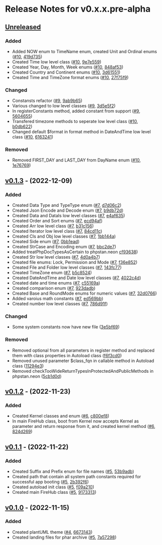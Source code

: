 # Release Notes for v0.x.x.pre-alpha

## [Unreleased](https://github.com/The-FireHub-Project/Documentor/compare/develop-pre-alpha-m1...develop-pre-alpha)

### Added

- Added NOW enum to TimeName enum, created Unit and Ordinal enums ([#10](https://github.com/The-FireHub-Project/FireHub/issues/10), [419d735](https://github.com/The-FireHub-Project/TheCore/pull/2/commits/419d735))
- Created Time low level class ([#10](https://github.com/The-FireHub-Project/FireHub/issues/10), [9e7e559](https://github.com/The-FireHub-Project/TheCore/pull/2/commits/9e7e559))
- Created Year, Day, Month, Week enums ([#10](https://github.com/The-FireHub-Project/FireHub/issues/10), [848af53](https://github.com/The-FireHub-Project/TheCore/pull/2/commits/848af53))
- Created Country and Continent enums ([#10](https://github.com/The-FireHub-Project/FireHub/issues/10), [3d61551](https://github.com/The-FireHub-Project/TheCore/pull/2/commits/3d61551))
- Created Time and TimeZone format enums ([#10](https://github.com/The-FireHub-Project/FireHub/issues/10), [27f75f9](https://github.com/The-FireHub-Project/TheCore/pull/2/commits/27f75f9))

### Changed
- Constansts refactor ([#9](https://github.com/The-FireHub-Project/FireHub/issues/9), [9ab9b65](https://github.com/The-FireHub-Project/TheCore/pull/2/commits/9ab9b65))
- Various changed to low level classes ([#9](https://github.com/The-FireHub-Project/FireHub/issues/9), [3d5e5f2](https://github.com/The-FireHub-Project/TheCore/pull/2/commits/3d5e5f2))
- In registerConstants method, added constant from support ([#9](https://github.com/The-FireHub-Project/FireHub/issues/9), [5604655](https://github.com/The-FireHub-Project/TheCore/pull/2/commits/5604655))
- Transfered timezone methods to seperate low level class ([#10](https://github.com/The-FireHub-Project/FireHub/issues/10), [b0db622](https://github.com/The-FireHub-Project/TheCore/pull/2/commits/b0db622))
- Changed default $format in format method in DateAndTime low level class ([#10](https://github.com/The-FireHub-Project/FireHub/issues/10), [6163241](https://github.com/The-FireHub-Project/TheCore/pull/2/commits/6163241))

### Removed

- Removed FIRST_DAY and LAST_DAY from DayName enum ([#10](https://github.com/The-FireHub-Project/FireHub/issues/10), [1e76769](https://github.com/The-FireHub-Project/TheCore/pull/2/commits/1e76769))

## [v0.1.3](https://github.com/The-FireHub-Project/Documentor/compare/v0.1.3-alpha.1...develop-pre-alpha-m1) - (2022-12-09)

### Added
- Created Data Type and TypeType enum ([#7](https://github.com/The-FireHub-Project/FireHub/issues/7), [d7d06c2](https://github.com/The-FireHub-Project/TheCore/pull/2/commits/d7d06c2))
- Created Json Encode and Decode enum ([#7](https://github.com/The-FireHub-Project/FireHub/issues/7), [b9db72d](https://github.com/The-FireHub-Project/TheCore/pull/2/commits/b9db72d))
- Created Data and DataIs low level classes ([#7](https://github.com/The-FireHub-Project/FireHub/issues/7), [e4af635](https://github.com/The-FireHub-Project/TheCore/pull/2/commits/e4af635))
- Created Order and Sort enums ([#7](https://github.com/The-FireHub-Project/FireHub/issues/7), [ecd94af](https://github.com/The-FireHub-Project/TheCore/pull/2/commits/ecd94af))
- Created Arr low level class ([#7](https://github.com/The-FireHub-Project/FireHub/issues/7), [b31c156](https://github.com/The-FireHub-Project/TheCore/pull/2/commits/b31c156))
- Created Iterator low level class ([#7](https://github.com/The-FireHub-Project/FireHub/issues/7), [84cd11c](https://github.com/The-FireHub-Project/TheCore/pull/2/commits/84cd11c))
- Created Cls and Obj low level classes ([#7](https://github.com/The-FireHub-Project/FireHub/issues/7), [1bb144a](https://github.com/The-FireHub-Project/TheCore/pull/2/commits/1bb144a))
- Created Side enum ([#7](https://github.com/The-FireHub-Project/FireHub/issues/7), [0bb1ead](https://github.com/The-FireHub-Project/TheCore/pull/2/commits/0bb1ead))
- Created StrCase and Encoding enum ([#7](https://github.com/The-FireHub-Project/FireHub/issues/7), [bbc2de7](https://github.com/The-FireHub-Project/TheCore/pull/2/commits/bbc2de7))
- Added treatPhpDocTypesAsCertain to phpstan.neon [cf93638](https://github.com/The-FireHub-Project/TheCore/pull/2/commits/cf93638))
- Created Str low level classes ([#7](https://github.com/The-FireHub-Project/FireHub/issues/7), [4d0a4b7](https://github.com/The-FireHub-Project/TheCore/pull/2/commits/4d0a4b7))
- Created file enums: Lock, Permission and Mode ([#7](https://github.com/The-FireHub-Project/FireHub/issues/7), [f36e852](https://github.com/The-FireHub-Project/TheCore/pull/2/commits/f36e852))
- Created File and Folder low level classes ([#7](https://github.com/The-FireHub-Project/FireHub/issues/7), [143fc77](https://github.com/The-FireHub-Project/TheCore/pull/2/commits/143fc77))
- Created TimeZone enum ([#7](https://github.com/The-FireHub-Project/FireHub/issues/7), [b5c8524](https://github.com/The-FireHub-Project/TheCore/pull/2/commits/b5c8524))
- Created DateAndTime and Date low level classes ([#7](https://github.com/The-FireHub-Project/FireHub/issues/7), [4022c4d](https://github.com/The-FireHub-Project/TheCore/pull/2/commits/4022c4d))
- Created date and time enums ([#7](https://github.com/The-FireHub-Project/FireHub/issues/7), [c55169a](https://github.com/The-FireHub-Project/TheCore/pull/2/commits/c55169a))
- Created comparison enum ([#7](https://github.com/The-FireHub-Project/FireHub/issues/7), [923dadb](https://github.com/The-FireHub-Project/TheCore/pull/2/commits/923dadb))
- Created Base and RoundMode enums for numeric values ([#7](https://github.com/The-FireHub-Project/FireHub/issues/7), [32d0766](https://github.com/The-FireHub-Project/TheCore/pull/2/commits/32d0766))
- Added varoius math constants ([#7](https://github.com/The-FireHub-Project/FireHub/issues/7), [ed569bb](https://github.com/The-FireHub-Project/TheCore/pull/2/commits/ed569bb))
- Created number low level classes ([#7](https://github.com/The-FireHub-Project/FireHub/issues/7), [786d91f](https://github.com/The-FireHub-Project/TheCore/pull/2/commits/786d91f))

### Changed

- Some system constants now have new file ([3e5bf69](https://github.com/The-FireHub-Project/TheCore/pull/2/commits/3e5bf69))

### Removed
- Removed optional from all parameters in register method and replaced them with class properties in Autoload class ([f6f3cd0](https://github.com/The-FireHub-Project/TheCore/pull/2/commits/f6f3cd0))
- Removed unused parameter $class_fqn in callable method in Autoload class ([11294e3](https://github.com/The-FireHub-Project/TheCore/pull/2/commits/11294e3))
- Removed checkTooWideReturnTypesInProtectedAndPublicMethods in phpstan.neon ([5cb1d0d](https://github.com/The-FireHub-Project/TheCore/pull/2/commits/5cb1d0d))

## [v0.1.2](https://github.com/The-FireHub-Project/TheCore/compare/v0.1.2-alpha.1...develop-pre-alpha-m1) - (2022-11-23)

### Added
- Created Kernel classes and enum ([#6](https://github.com/The-FireHub-Project/FireHub/issues/6), [c800ef8](https://github.com/The-FireHub-Project/TheCore/pull/2/commits/c800ef8))
- In main FireHub class, boot from Kernel now accepts Kernel as parameter and return response from it, and created kernel method ([#6](https://github.com/The-FireHub-Project/FireHub/issues/6), [824d269](https://github.com/The-FireHub-Project/TheCore/pull/2/commits/824d269))

## [v0.1.1](https://github.com/The-FireHub-Project/TheCore/compare/v0.1.1-alpha.1...develop-pre-alpha-m1) - (2022-11-22)

### Added
- Created Suffix and Prefix enum for file names ([#5](https://github.com/The-FireHub-Project/FireHub/issues/5), [53b9adb](https://github.com/The-FireHub-Project/TheCore/pull/2/commits/53b9adb))
- Created path that contain all system path constants required for successful app booting ([#5](https://github.com/The-FireHub-Project/FireHub/issues/5), [2b392f6](https://github.com/The-FireHub-Project/TheCore/pull/2/commits/2b392f6))
- Created autoload init class ([#5](https://github.com/The-FireHub-Project/FireHub/issues/5), [f09a210](https://github.com/The-FireHub-Project/TheCore/pull/2/commits/f09a210))
- Created main FireHub class ([#5](https://github.com/The-FireHub-Project/FireHub/issues/5), [9173313](https://github.com/The-FireHub-Project/TheCore/pull/2/commits/9173313))

## [v0.1.0](https://github.com/The-FireHub-Project/TheCore/compare/v0.1.0-alpha.1...develop-pre-alpha-m1) - (2022-11-15)

### Added
- Created plantUML theme ([#4](https://github.com/The-FireHub-Project/FireHub/issues/4), [6673143](https://github.com/The-FireHub-Project/TheCore/pull/2/commits/6673143))
- Created landing files for phar archive ([#5](https://github.com/The-FireHub-Project/FireHub/issues/5), [7a57298](https://github.com/The-FireHub-Project/TheCore/pull/2/commits/7a57298))